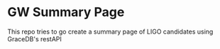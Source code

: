 # GW Summary Page


This repo tries to go create a summary page of LIGO
candidates using GraceDB's restAPI

